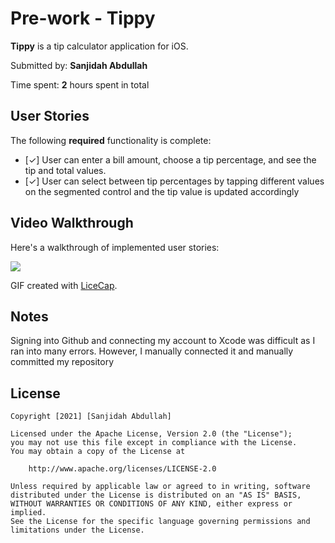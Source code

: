 # Pre-work - Tippy 

**Tippy** is a tip calculator application for iOS.

Submitted by: **Sanjidah Abdullah**

Time spent: **2** hours spent in total

## User Stories

The following **required** functionality is complete:

* [✓] User can enter a bill amount, choose a tip percentage, and see the tip and total values.
* [✓] User can select between tip percentages by tapping different values on the segmented control and the tip value is updated accordingly

## Video Walkthrough

Here's a walkthrough of implemented user stories:

![](https://i.imgur.com/J1DvTWQ.gif)


GIF created with [LiceCap](http://www.cockos.com/licecap/).

## Notes

Signing into Github and connecting my account to Xcode was difficult as I ran into many errors. However, I manually connected it and manually committed my repository

## License

    Copyright [2021] [Sanjidah Abdullah]

    Licensed under the Apache License, Version 2.0 (the "License");
    you may not use this file except in compliance with the License.
    You may obtain a copy of the License at

        http://www.apache.org/licenses/LICENSE-2.0

    Unless required by applicable law or agreed to in writing, software
    distributed under the License is distributed on an "AS IS" BASIS,
    WITHOUT WARRANTIES OR CONDITIONS OF ANY KIND, either express or implied.
    See the License for the specific language governing permissions and
    limitations under the License.
